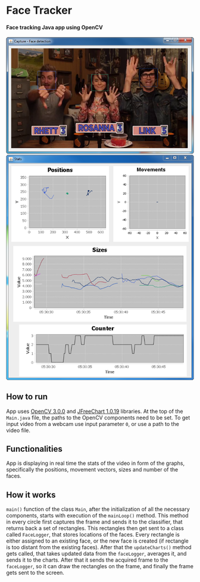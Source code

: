 Face Tracker
============

#### Face tracking Java app using OpenCV

![Screenshot](doc/screenshot-01.png/)
![Screenshot](doc/screenshot-02.png/)

How to run
----------
App uses [OpenCV 3.0.0](http://sourceforge.net/projects/opencvlibrary/files/opencv-win/3.0.0-beta/opencv-3.0.0-beta.exe/download) and [JFreeChart 1.0.19](http://sourceforge.net/projects/jfreechart/files/1.%20JFreeChart/1.0.19/jfreechart-1.0.19.zip/download) libraries. At the top of the `Main.java` file, the paths to the OpenCV components need to be set. To get input video from a webcam use input parameter `0`, or use a path to the video file.

Functionalities
---------------
App is displaying in real time the stats of the video in form of the graphs, specifically the positions, movement vectors, sizes and number of the faces.

How it works
------------
`main()` function of the class `Main`, after the initialization of all the necessary components, starts with execution of the `mainLoop()` method. This method in every circle first captures the frame and sends it to the classifier, that returns back a set of rectangles. This rectangles then get sent to a class called `FaceLogger`, that stores locations of the faces. Every rectangle is either assigned to an existing face, or the new face is created (if rectangle is too distant from the existing faces). After that the `updateCharts()` method gets called, that takes updated data from the `faceLogger`, averages it, and sends it to the charts. After that it sends the acquired frame to the `faceLogger`, so it can draw the rectangles on the frame, and finally the frame gets sent to the screen.

